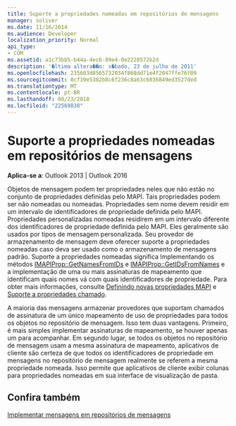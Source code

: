 ```yaml
---
title: Suporte a propriedades nomeadas em repositórios de mensagens
manager: soliver
ms.date: 11/16/2014
ms.audience: Developer
localization_priority: Normal
api_type:
- COM
ms.assetid: a1c73bb5-b44a-4ec6-89e4-0e2228572b2d
description: '�ltima altera��o: s�bado, 23 de julho de 2011'
ms.openlocfilehash: 235683d8565732034f868dd71e4f2047ffe76f09
ms.sourcegitcommit: 0cf39e5382b8c6f236c8a63c6036849ed3527ded
ms.translationtype: MT
ms.contentlocale: pt-BR
ms.lasthandoff: 08/23/2018
ms.locfileid: "22569838"
---
```

# <a name="supporting-named-properties-in-message-stores"></a>Suporte a propriedades nomeadas em repositórios de mensagens

  
  
**Aplica-se a**: Outlook 2013 | Outlook 2016 
  
Objetos de mensagem podem ter propriedades neles que não estão no conjunto de propriedades definidas pelo MAPI. Tais propriedades podem ser não nomeadas ou nomeadas. Propriedades sem nome devem residir em um intervalo de identificadores de propriedade definida pelo MAPI. Propriedades personalizadas nomeadas residirem em um intervalo diferente dos identificadores de propriedade definida pelo MAPI. Eles geralmente são usados por tipos de mensagem personalizada. Seu provedor de armazenamento de mensagem deve oferecer suporte a propriedades nomeadas caso deva ser usado como o armazenamento de mensagens padrão. Suporte a propriedades nomeadas significa Implementando os métodos [IMAPIProp::GetNamesFromIDs](imapiprop-getnamesfromids.md) e [IMAPIProp::GetIDsFromNames](imapiprop-getidsfromnames.md) e a implementação de uma ou mais assinaturas de mapeamento que identificam quais nomes vá com quais identificadores de propriedade. Para obter mais informações, consulte [Definindo novas propriedades MAPI](defining-new-mapi-properties.md) e [Suporte a propriedades chamado](supporting-named-properties.md).
  
A maioria das mensagens armazenar provedores que suportam chamados de assinatura de um único mapeamento de uso de propriedades para todos os objetos no repositório de mensagem. Isso tem duas vantagens. Primeiro, é mais simples implementar assinaturas de mapeamento, se houver apenas um para acompanhar. Em segundo lugar, se todos os objetos no repositório de mensagem usam a mesma assinatura de mapeamento, aplicativos de cliente são certeza de que todos os identificadores de propriedade em mensagens no repositório de mensagem realmente se referem a mesma propriedade nomeada. Isso permite que aplicativos de cliente exibir colunas para propriedades nomeadas em sua interface de visualização de pasta.
  
## <a name="see-also"></a>Confira também



[Implementar mensagens em repositórios de mensagens](implementing-messages-in-message-stores.md)

